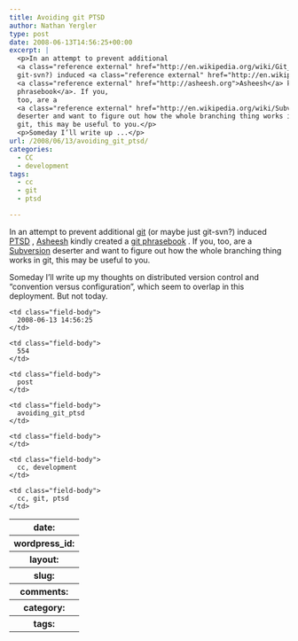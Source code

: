```yaml
---
title: Avoiding git PTSD
author: Nathan Yergler
type: post
date: 2008-06-13T14:56:25+00:00
excerpt: |
  <p>In an attempt to prevent additional
  <a class="reference external" href="http://en.wikipedia.org/wiki/Git_(software)">git</a> (or maybe just
  git-svn?) induced <a class="reference external" href="http://en.wikipedia.org/wiki/PTSD"><span class="caps">PTSD</span></a>,
  <a class="reference external" href="http://asheesh.org">Asheesh</a> kindly created a <a class="reference external" href="http://wiki.creativecommons.org/Git_phrasebook">git
  phrasebook</a>. If you,
  too, are a
  <a class="reference external" href="http://en.wikipedia.org/wiki/Subversion_(software)">Subversion</a>
  deserter and want to figure out how the whole branching thing works in
  git, this may be useful to you.</p>
  <p>Someday I’ll write up ...</p>
url: /2008/06/13/avoiding_git_ptsd/
categories:
  - CC
  - development
tags:
  - cc
  - git
  - ptsd

---
```

In an attempt to prevent additional [git][1]  (or maybe just git-svn?) induced [<span class="caps">PTSD</span>][2] , [Asheesh][3]  kindly created a [git phrasebook][4] . If you, too, are a [Subversion][5]  deserter and want to figure out how the whole branching thing works in git, this may be useful to you.

Someday I’ll write up my thoughts on distributed version control and “convention versus configuration”, which seem to overlap in this deployment. But not today.

<table class="docutils field-list" frame="void" rules="none">
  <col class="field-name" /> <col class="field-body" /> <tr class="field">
    <th class="field-name">
      date:
    </th>

    <td class="field-body">
      2008-06-13 14:56:25
    </td>
  </tr>

  <tr class="field">
    <th class="field-name">
      wordpress_id:
    </th>

    <td class="field-body">
      554
    </td>
  </tr>

  <tr class="field">
    <th class="field-name">
      layout:
    </th>

    <td class="field-body">
      post
    </td>
  </tr>

  <tr class="field">
    <th class="field-name">
      slug:
    </th>

    <td class="field-body">
      avoiding_git_ptsd
    </td>
  </tr>

  <tr class="field">
    <th class="field-name">
      comments:
    </th>

    <td class="field-body">
    </td>
  </tr>

  <tr class="field">
    <th class="field-name">
      category:
    </th>

    <td class="field-body">
      cc, development
    </td>
  </tr>

  <tr class="field">
    <th class="field-name">
      tags:
    </th>

    <td class="field-body">
      cc, git, ptsd
    </td>
  </tr>
</table>

 [1]: http://en.wikipedia.org/wiki/Git_(software)
 [2]: http://en.wikipedia.org/wiki/PTSD
 [3]: http://asheesh.org
 [4]: http://wiki.creativecommons.org/Git_phrasebook
 [5]: http://en.wikipedia.org/wiki/Subversion_(software)